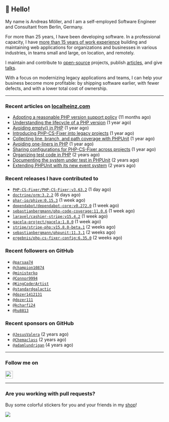 ## :wave: Hello!

My name is Andreas Möller, and I am a self-employed Software Engineer and Consultant from Berlin, Germany.

For more than 25 years, I have been developing software. In a professional capacity, I have [more than 15 years of work experience](https://localheinz.com/work-experience/) building and maintaining web applications for organizations and businesses in various industries, in teams small and large, on location, and remotely.

I maintain and contribute to [open-source](https://localheinz.com/open-source/) projects, publish [articles](https://localheinz.com/articles/), and give [talks](https://localheinz.com/talks).

With a focus on modernizing legacy applications and teams, I can help your business become more profitable: by shipping software earlier, with fewer defects, and with a lower total cost of ownership.

<hr>

### Recent articles on [localheinz.com](https://localheinz.com/articles/)

- [Adopting a reasonable PHP version support policy](https://localheinz.com/articles/2023/09/12/adopting-a-reasonable-php-version-support-policy/) (11 months ago)
- [Understanding the lifecycle of a PHP version](https://localheinz.com/articles/2023/07/16/understanding-the-lifecycle-of-a-php-version/) (1 year ago)
- [Avoiding empty() in PHP](https://localheinz.com/articles/2023/05/10/avoiding-empty-in-php/) (1 year ago)
- [Introducing PHP-CS-Fixer into legacy projects](https://localheinz.com/articles/2023/04/10/introducing-php-cs-fixer-into-legacy-projects/) (1 year ago)
- [Collecting line, branch, and path coverage with PHPUnit](https://localheinz.com/articles/2023/03/22/collecting-line-branch-and-path-coverage-with-phpunit/) (1 year ago)
- [Avoiding one-liners in PHP](https://localheinz.com/articles/2023/03/18/avoiding-one-liners-in-php/) (1 year ago)
- [Sharing configurations for PHP-CS-Fixer across projects](https://localheinz.com/articles/2023/03/10/sharing-configurations-for-php-cs-fixer-across-projects/) (1 year ago)
- [Organizing test code in PHP](https://localheinz.com/articles/2023/03/03/organizing-test-code-in-php/) (2 years ago)
- [Documenting the system under test in PHPUnit](https://localheinz.com/articles/2023/02/22/documenting-the-system-under-test-in-phpunit/) (2 years ago)
- [Extending PHPUnit with its new event system](https://localheinz.com/articles/2023/02/14/extending-phpunit-with-its-new-event-system/) (2 years ago)

### Recent releases I have contributed to

- [`PHP-CS-Fixer/PHP-CS-Fixer:v3.63.2`](https://github.com/PHP-CS-Fixer/PHP-CS-Fixer/releases/tag/v3.63.2) (1 day ago)
- [`doctrine/orm:3.2.2`](https://github.com/doctrine/orm/releases/tag/3.2.2) (6 days ago)
- [`phar-io/phive:0.15.3`](https://github.com/phar-io/phive/releases/tag/0.15.3) (1 week ago)
- [`dependabot/dependabot-core:v0.272.0`](https://github.com/dependabot/dependabot-core/releases/tag/v0.272.0) (1 week ago)
- [`sebastianbergmann/php-code-coverage:11.0.6`](https://github.com/sebastianbergmann/php-code-coverage/releases/tag/11.0.6) (1 week ago)
- [`laravel/cashier-stripe:v15.4.2`](https://github.com/laravel/cashier-stripe/releases/tag/v15.4.2) (1 week ago)
- [`gacela-project/gacela:1.8.0`](https://github.com/gacela-project/gacela/releases/tag/1.8.0) (1 week ago)
- [`stripe/stripe-php:v15.8.0-beta.1`](https://github.com/stripe/stripe-php/releases/tag/v15.8.0-beta.1) (2 weeks ago)
- [`sebastianbergmann/phpunit:11.3.1`](https://github.com/sebastianbergmann/phpunit/releases/tag/11.3.1) (2 weeks ago)
- [`ergebnis/php-cs-fixer-config:6.35.0`](https://github.com/ergebnis/php-cs-fixer-config/releases/tag/6.35.0) (2 weeks ago)

### Recent followers on GitHub

- [`@parsaa74`](https://github.com/parsaa74)
- [`@champion10874`](https://github.com/champion10874)
- [`@ministerko`](https://github.com/ministerko)
- [`@Connor9994`](https://github.com/Connor9994)
- [`@KingCoderArtist`](https://github.com/KingCoderArtist)
- [`@standardgalactic`](https://github.com/standardgalactic)
- [`@dozer1412131`](https://github.com/dozer1412131)
- [`@dozer111`](https://github.com/dozer111)
- [`@kcharfi24`](https://github.com/kcharfi24)
- [`@hu8813`](https://github.com/hu8813)

### Recent sponsors on GitHub

- [`@JesusValera`](https://github.com/JesusValera) (2 years ago)
- [`@Chemaclass`](https://github.com/Chemaclass) (2 years ago)
- [`@adamlundrigan`](https://github.com/adamlundrigan) (4 years ago)

<hr>

### Follow me on

<p>
    <a target="_blank" href="https://twitter.com/intent/follow?screen_name=localheinz" title="Follow @localheinz on Twitter"><img src="https://cdn.jsdelivr.net/npm/simple-icons@3.9.0/icons/twitter.svg" width="24px" height="24px"></a>
</p>

<hr>

### Are you working with pull requests?

Buy some colorful stickers for you and your friends in my <a target="_blank" href="https://shop.localheinz.com" title="shop.localheinz.com">shop</a>!

[![](https://localheinz.com/permanent/img/localheinz/localheinz)](https://localheinz.com/permanent/url/localheinz/localheinz)
